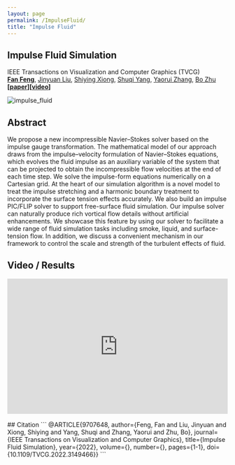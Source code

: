 ```yaml
---
layout: page
permalink: /ImpulseFluid/
title: "Impulse Fluid"
---
```

<style type="text/css" media="screen">
  .videoWrapper {
      position: relative;
      padding-bottom: 56.25%;
      /* 16:9 */
      padding-top: 25px;
      height: 0;
    }
    
  .videoWrapper iframe {
    position: absolute;
    top: 0;
    left: 0;
    width: 100%;
    height: 100%;
  }
</style>


## Impulse Fluid Simulation
IEEE Transactions on Visualization and Computer Graphics (TVCG)<br>
<a href="https://sking8.github.io/"><b>Fan Feng</b><a>, <a href="https://jyl-pages.github.io/">Jinyuan Liu</a>, <a href="https://shiyingxiong.github.io/">Shiying Xiong</a>, <a href="https://ieeexplore.ieee.org/stamp/stamp.jsp?tp=&arnumber=9707648">Shuqi Yang</a>, <a href="http://portfolio.yaorui.info/">Yaorui Zhang</a>, <a href="https://cs.dartmouth.edu/~bozhu/">Bo Zhu</a><br>
<b>[<a href="https://ieeexplore.ieee.org/stamp/stamp.jsp?tp=&arnumber=9707648">paper</a>][<a href="https://youtu.be/MFAXIETFC9M">video</a>]</b>

<img src="../../../assets/img/paper/impulse.jpg" alt="impulse_fluid">

## Abstract

We propose a new incompressible Navier–Stokes solver based on the impulse gauge transformation. The mathematical
model of our approach draws from the impulse–velocity formulation of Navier–Stokes equations, which evolves the fluid impulse as an
auxiliary variable of the system that can be projected to obtain the incompressible flow velocities at the end of each time step. We solve
the impulse-form equations numerically on a Cartesian grid. At the heart of our simulation algorithm is a novel model to treat the
impulse stretching and a harmonic boundary treatment to incorporate the surface tension effects accurately. We also build an impulse
PIC/FLIP solver to support free-surface fluid simulation. Our impulse solver can naturally produce rich vortical flow details without
artificial enhancements. We showcase this feature by using our solver to facilitate a wide range of fluid simulation tasks including
smoke, liquid, and surface-tension flow. In addition, we discuss a convenient mechanism in our framework to control the scale and
strength of the turbulent effects of fluid.

## Video / Results

<div class="videoWrapper">
<iframe width="100%" height="100%" src="https://www.youtube.com/embed/MFAXIETFC9M" title="YouTube video player" frameborder="0" allow="accelerometer; autoplay; clipboard-write; encrypted-media; gyroscope; picture-in-picture" allowfullscreen></iframe>
</div>

<br>
## Citation
```
@ARTICLE{9707648,
  author={Feng, Fan and Liu, Jinyuan and Xiong, Shiying and Yang, Shuqi and Zhang, Yaorui and Zhu, Bo},
  journal={IEEE Transactions on Visualization and Computer Graphics}, 
  title={Impulse Fluid Simulation}, 
  year={2022},
  volume={},
  number={},
  pages={1-1},
  doi={10.1109/TVCG.2022.3149466}}
```